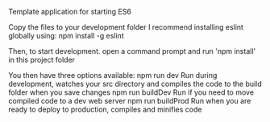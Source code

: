 Template application for starting ES6

Copy the files to your development folder
I recommend installing eslint globally using: npm install -g eslint

Then, to start development. open a command prompt and run 'npm install' in this project folder

You then have three options available:
npm run dev             Run during development, watches your src directory and compiles the code to the build folder when you save changes
npm run buildDev        Run if you need to move compiled code to a dev web server
npm run buildProd       Run when you are ready to deploy to production, compiles and minifies code
